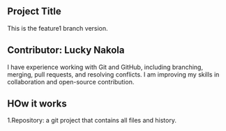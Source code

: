 ## Project Title
This is the feature1 branch version.


## Contributor: Lucky Nakola  
I have experience working with Git and GitHub, including branching, merging, pull requests, and resolving conflicts. I am improving my skills in collaboration and open-source contribution.

## HOw it works
1.Repository: a git project that contains all files and history.